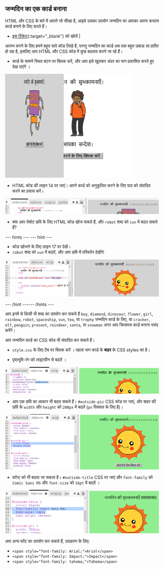 ## जन्मदिन का एक कार्ड बनाना

HTML और CSS के बारे में आपने जो सीखा है, आइये उसका उपयोग जन्मदिन का आपका अपना कस्टम कार्ड बनाने के लिए करते हैं।

+ [इस ट्रिंकेट](https://trinket.io/html/fd34434874){:target="_blank"} को खोलें |

आरम्भ करने के लिए हमने बहुत सारे कोड लिखे हैं, परन्तु जन्मदिन का कार्ड अब तक बहुत उबाऊ सा प्रतीत हो रहा है, इसलिए आप HTML और CSS कोड में कुछ बदलाव करने जा रहे हैं।

+ कार्ड के सामने स्थित बटन पर क्लिक करें, और आप इसे खुलकर अंदर का भाग प्रकाशित करते हुए देख पाएंगे ।

![स्क्रीनशॉट](images/birthday-click.png)

+ HTML कोड की लाइन 14 पर जाएं। अपने कार्ड को अनुकूलित करने के लिए पाठ को संपादित करने का प्रयास करें।

![स्क्रीनशॉट](images/birthday-card-html.png)

+ क्या आप रोबोट छवि के लिए HTML कोड खोज सकते हैं, और `robot` शब्द को `sun` में बदल सकते हैं?

--- hints ---
 --- hint ---

+ कोड खोजने के लिए लाइन 17 पर देखें।
+ `robot` शब्द को `sun` में बदलें, और आप छवि में परिवर्तन देखेंगे!

![स्क्रीनशॉट](images/birthday-card-sun.png)

--- /hint ------ /hints ---

आप इनमें से किसी भी शब्द का उपयोग कर सकते हैं `boy`, `diamond`, `dinosaur`, `flower`, `girl`, `rainbow`, `robot`, `spaceship`, `sun`, `tea`, या `trophy` जन्मदिन कार्ड के लिए, या `cracker`, `elf`, `penguin`, `present`, `reindeer`, `santa`, या `snowman` अगर आप क्रिसमस कार्ड बनाना पसंद करेंगे।

आप जन्मदिन कार्ड का CSS कोड भी संपादित कर सकते हैं।

+ `style.css` के लिए टैब पर क्लिक करें । पहला भाग कार्ड के **बाहर** के CSS styles का है।

+ <color>पृष्ठभूमि-रंग</color> को <color>लाइटग्रीन</color> से बदलें ।

![स्क्रीनशॉट](images/birthday-card-outside.png)

+ आप एक छवि का आकार भी बदल सकते हैं। `#outside-pic` CSS कोड पर जाएं, और बाहर की छवि के `width` और `height` को `200px` में बदलें (`px` पिक्सल के लिए है)।

![स्क्रीनशॉट](images/birthday-card-size.png)

+ फॉन्ट को भी बदला जा सकता है। `#outside-title` CSS पर जाएं और `font-family` को `Comic Sans MS` और `font-size` को `16pt` में बदलें ।

![स्क्रीनशॉट](images/birthday-card-font.png)

आप अन्य फोंट का उपयोग कर सकते हैं, उदाहरण के लिए:

+ `<span style="font-family: Arial;">Arial</span>`
+ `<span style="font-family: Impact;">Impact</span>`
+ `<span style="font-family: tahoma;">Tahoma</span>`